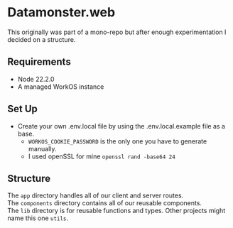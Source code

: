 # Datamonster.web

This originally was part of a mono-repo but after enough experimentation I decided on a structure.

## Requirements

- Node 22.2.0
- A managed WorkOS instance

## Set Up

- Create your own .env.local file by using the .env.local.example file as a base.
  - `WORKOS_COOKIE_PASSWORD` is the only one you have to generate manually.
  - I used openSSL for mine `openssl rand -base64 24`

## Structure

The `app` directory handles all of our client and server routes.  
The `components` directory contains all of our reusable components.  
The `lib` directory is for reusable functions and types. Other projects might name this one `utils`.  
